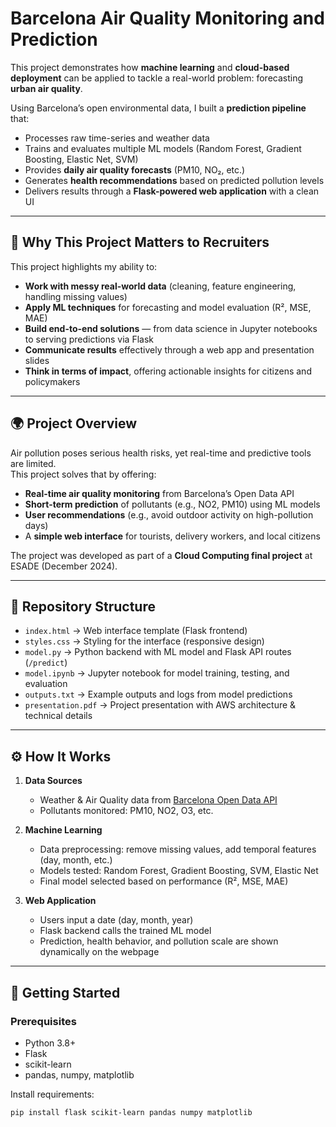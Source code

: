 # Barcelona Air Quality Monitoring and Prediction

This project demonstrates how **machine learning** and **cloud-based deployment** can be applied to tackle a real-world problem: forecasting **urban air quality**.  

Using Barcelona’s open environmental data, I built a **prediction pipeline** that:  
- Processes raw time-series and weather data  
- Trains and evaluates multiple ML models (Random Forest, Gradient Boosting, Elastic Net, SVM)  
- Provides **daily air quality forecasts** (PM10, NO₂, etc.)  
- Generates **health recommendations** based on predicted pollution levels  
- Delivers results through a **Flask-powered web application** with a clean UI  

---

## 🎯 Why This Project Matters to Recruiters

This project highlights my ability to:  
- **Work with messy real-world data** (cleaning, feature engineering, handling missing values)  
- **Apply ML techniques** for forecasting and model evaluation (R², MSE, MAE)  
- **Build end-to-end solutions** — from data science in Jupyter notebooks to serving predictions via Flask  
- **Communicate results** effectively through a web app and presentation slides  
- **Think in terms of impact**, offering actionable insights for citizens and policymakers  

---

## 🌍 Project Overview

Air pollution poses serious health risks, yet real-time and predictive tools are limited.  
This project solves that by offering:

- **Real-time air quality monitoring** from Barcelona’s Open Data API  
- **Short-term prediction** of pollutants (e.g., NO2, PM10) using ML models  
- **User recommendations** (e.g., avoid outdoor activity on high-pollution days)  
- A **simple web interface** for tourists, delivery workers, and local citizens  

The project was developed as part of a **Cloud Computing final project** at ESADE (December 2024).

---

## 📂 Repository Structure

- `index.html` → Web interface template (Flask frontend)  
- `styles.css` → Styling for the interface (responsive design)  
- `model.py` → Python backend with ML model and Flask API routes (`/predict`)  
- `model.ipynb` → Jupyter notebook for model training, testing, and evaluation  
- `outputs.txt` → Example outputs and logs from model predictions  
- `presentation.pdf` → Project presentation with AWS architecture & technical details  

---

## ⚙️ How It Works

1. **Data Sources**  
   - Weather & Air Quality data from [Barcelona Open Data API](https://opendata-ajuntament.barcelona.cat)  
   - Pollutants monitored: PM10, NO2, O3, etc.  

2. **Machine Learning**  
   - Data preprocessing: remove missing values, add temporal features (day, month, etc.)  
   - Models tested: Random Forest, Gradient Boosting, SVM, Elastic Net  
   - Final model selected based on performance (R², MSE, MAE)  

3. **Web Application**  
   - Users input a date (day, month, year)  
   - Flask backend calls the trained ML model  
   - Prediction, health behavior, and pollution scale are shown dynamically on the webpage  

---

## 🚀 Getting Started

### Prerequisites
- Python 3.8+  
- Flask  
- scikit-learn  
- pandas, numpy, matplotlib  

Install requirements:
```bash
pip install flask scikit-learn pandas numpy matplotlib
